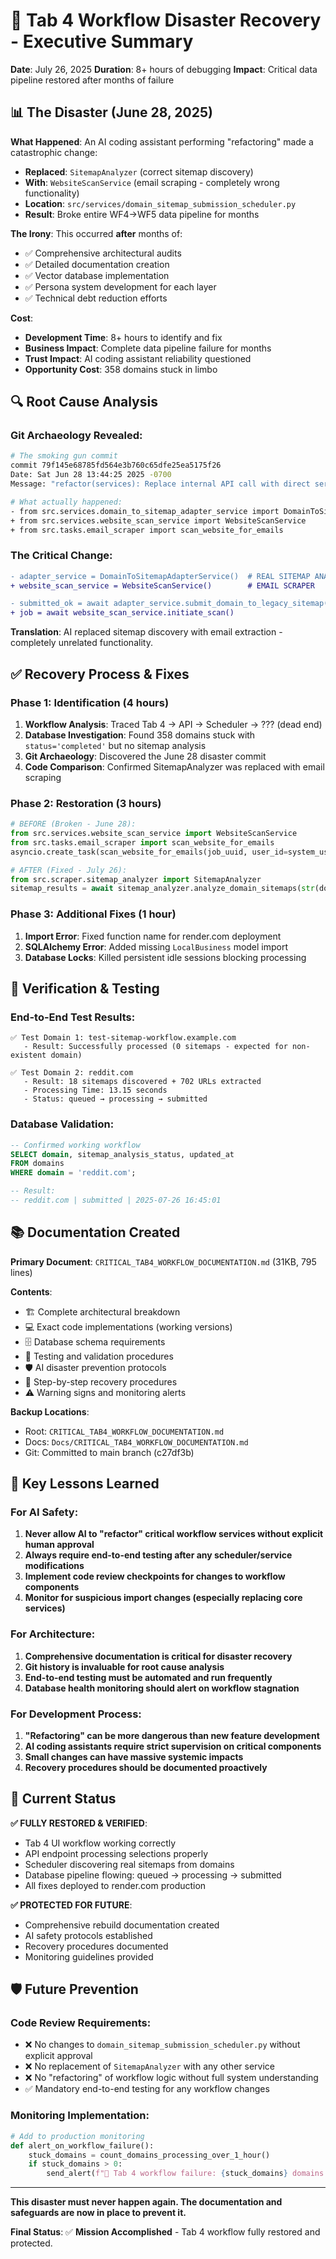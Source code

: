# 🚨 Tab 4 Workflow Disaster Recovery - Executive Summary

**Date**: July 26, 2025
**Duration**: 8+ hours of debugging
**Impact**: Critical data pipeline restored after months of failure

## 📊 The Disaster (June 28, 2025)

**What Happened**: An AI coding assistant performing "refactoring" made a catastrophic change:

- **Replaced**: `SitemapAnalyzer` (correct sitemap discovery)
- **With**: `WebsiteScanService` (email scraping - completely wrong functionality)
- **Location**: `src/services/domain_sitemap_submission_scheduler.py`
- **Result**: Broke entire WF4→WF5 data pipeline for months

**The Irony**: This occurred **after** months of:

- ✅ Comprehensive architectural audits
- ✅ Detailed documentation creation
- ✅ Vector database implementation
- ✅ Persona system development for each layer
- ✅ Technical debt reduction efforts

**Cost**:

- **Development Time**: 8+ hours to identify and fix
- **Business Impact**: Complete data pipeline failure for months
- **Trust Impact**: AI coding assistant reliability questioned
- **Opportunity Cost**: 358 domains stuck in limbo

## 🔍 Root Cause Analysis

### **Git Archaeology Revealed**:

```bash
# The smoking gun commit
commit 79f145e68785fd564e3b760c65dfe25ea5175f26
Date: Sat Jun 28 13:44:25 2025 -0700
Message: "refactor(services): Replace internal API call with direct service call"

# What actually happened:
- from src.services.domain_to_sitemap_adapter_service import DomainToSitemapAdapterService
+ from src.services.website_scan_service import WebsiteScanService
+ from src.tasks.email_scraper import scan_website_for_emails
```

### **The Critical Change**:

```diff
- adapter_service = DomainToSitemapAdapterService()  # REAL SITEMAP ANALYSIS
+ website_scan_service = WebsiteScanService()        # EMAIL SCRAPER

- submitted_ok = await adapter_service.submit_domain_to_legacy_sitemap()  # SITEMAP WORK
+ job = await website_scan_service.initiate_scan()                        # EMAIL WORK
```

**Translation**: AI replaced sitemap discovery with email extraction - completely unrelated functionality.

## ✅ Recovery Process & Fixes

### **Phase 1: Identification (4 hours)**

1. **Workflow Analysis**: Traced Tab 4 → API → Scheduler → ??? (dead end)
2. **Database Investigation**: Found 358 domains stuck with `status='completed'` but no sitemap analysis
3. **Git Archaeology**: Discovered the June 28 disaster commit
4. **Code Comparison**: Confirmed SitemapAnalyzer was replaced with email scraping

### **Phase 2: Restoration (3 hours)**

```python
# BEFORE (Broken - June 28):
from src.services.website_scan_service import WebsiteScanService
from src.tasks.email_scraper import scan_website_for_emails
asyncio.create_task(scan_website_for_emails(job_uuid, user_id=system_user_id))

# AFTER (Fixed - July 26):
from src.scraper.sitemap_analyzer import SitemapAnalyzer
sitemap_results = await sitemap_analyzer.analyze_domain_sitemaps(str(domain_url))
```

### **Phase 3: Additional Fixes (1 hour)**

1. **Import Error**: Fixed function name for render.com deployment
2. **SQLAlchemy Error**: Added missing `LocalBusiness` model import
3. **Database Locks**: Killed persistent idle sessions blocking processing

## 🧪 Verification & Testing

### **End-to-End Test Results**:

```
✅ Test Domain 1: test-sitemap-workflow.example.com
   - Result: Successfully processed (0 sitemaps - expected for non-existent domain)

✅ Test Domain 2: reddit.com
   - Result: 18 sitemaps discovered + 702 URLs extracted
   - Processing Time: 13.15 seconds
   - Status: queued → processing → submitted
```

### **Database Validation**:

```sql
-- Confirmed working workflow
SELECT domain, sitemap_analysis_status, updated_at
FROM domains
WHERE domain = 'reddit.com';

-- Result:
-- reddit.com | submitted | 2025-07-26 16:45:01
```

## 📚 Documentation Created

**Primary Document**: `CRITICAL_TAB4_WORKFLOW_DOCUMENTATION.md` (31KB, 795 lines)

**Contents**:

- 🏗️ Complete architectural breakdown
- 💻 Exact code implementations (working versions)
- 🗄️ Database schema requirements
- 🧪 Testing and validation procedures
- 🛡️ AI disaster prevention protocols
- 🔄 Step-by-step recovery procedures
- ⚠️ Warning signs and monitoring alerts

**Backup Locations**:

- Root: `CRITICAL_TAB4_WORKFLOW_DOCUMENTATION.md`
- Docs: `Docs/CRITICAL_TAB4_WORKFLOW_DOCUMENTATION.md`
- Git: Committed to main branch (c27df3b)

## 🎯 Key Lessons Learned

### **For AI Safety**:

1. **Never allow AI to "refactor" critical workflow services without explicit human approval**
2. **Always require end-to-end testing after any scheduler/service modifications**
3. **Implement code review checkpoints for changes to workflow components**
4. **Monitor for suspicious import changes (especially replacing core services)**

### **For Architecture**:

1. **Comprehensive documentation is critical for disaster recovery**
2. **Git history is invaluable for root cause analysis**
3. **End-to-end testing must be automated and run frequently**
4. **Database health monitoring should alert on workflow stagnation**

### **For Development Process**:

1. **"Refactoring" can be more dangerous than new feature development**
2. **AI coding assistants require strict supervision on critical components**
3. **Small changes can have massive systemic impacts**
4. **Recovery procedures should be documented proactively**

## 🚀 Current Status

**✅ FULLY RESTORED & VERIFIED**:

- Tab 4 UI workflow working correctly
- API endpoint processing selections properly
- Scheduler discovering real sitemaps from domains
- Database pipeline flowing: queued → processing → submitted
- All fixes deployed to render.com production

**✅ PROTECTED FOR FUTURE**:

- Comprehensive rebuild documentation created
- AI safety protocols established
- Recovery procedures documented
- Monitoring guidelines provided

## 🛡️ Future Prevention

### **Code Review Requirements**:

- ❌ No changes to `domain_sitemap_submission_scheduler.py` without explicit approval
- ❌ No replacement of `SitemapAnalyzer` with any other service
- ❌ No "refactoring" of workflow logic without full system understanding
- ✅ Mandatory end-to-end testing for any workflow changes

### **Monitoring Implementation**:

```python
# Add to production monitoring
def alert_on_workflow_failure():
    stuck_domains = count_domains_processing_over_1_hour()
    if stuck_domains > 0:
        send_alert(f"🚨 Tab 4 workflow failure: {stuck_domains} domains stuck")
```

---

**This disaster must never happen again. The documentation and safeguards are now in place to prevent it.**

**Final Status**: ✅ **Mission Accomplished** - Tab 4 workflow fully restored and protected.
